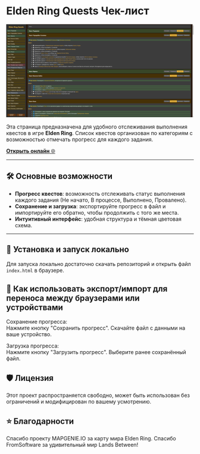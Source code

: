 # Elden Ring Quests Чек-лист

![Project Preview](/preview.png)

Эта страница предназначена для удобного отслеживания выполнения квестов в игре **Elden Ring**. Список квестов организован по категориям с возможностью отмечать прогресс для каждого задания.

[**Открыть онлайн** 🌐](https://virusalex.github.io/elden-ring-quests/)

---

## 🛠️ Основные возможности
- **Прогресс квестов**: возможность отслеживать статус выполнения каждого задания (Не начато, В процессе, Выполнено, Провалено).
- **Сохранение и загрузка**: экспортируйте прогресс в файл и импортируйте его обратно, чтобы продолжить с того же места.
- **Интуитивный интерфейс**: удобная структура и тёмная цветовая схема.

---

## 🚀 Установка и запуск локально

Для запуска локально достаточно скачать репозиторий и открыть файл `index.html` в браузере.


## 💾 Как использовать экспорт/импорт для переноса между браузерами или устройствами
Сохранение прогресса:\
Нажмите кнопку "Сохранить прогресс".
Скачайте файл с данными на ваше устройство.

Загрузка прогресса:\
Нажмите кнопку "Загрузить прогресс".
Выберите ранее сохранённый файл.


## 🛡️ Лицензия
Этот проект распространяется свободно, может быть использован без ограничений и модифицирован по вашему усмотрению.


## ⭐ Благодарности
Спасибо проекту MAPGENIE.IO за карту мира Elden Ring.
Спасибо FromSoftware за удивительный мир Lands Between!